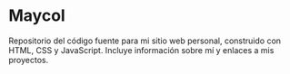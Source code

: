 # Maycol
Repositorio del código fuente para mi sitio web personal, construido con HTML, CSS y JavaScript. Incluye información sobre mí y enlaces a mis proyectos.
